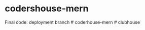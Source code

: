 # codershouse-mern

Final code: deployment branch
#   c o d e r h o u s e - m e r n  
 #   c l u b h o u s e  
 